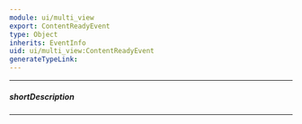 ```yaml
---
module: ui/multi_view
export: ContentReadyEvent
type: Object
inherits: EventInfo
uid: ui/multi_view:ContentReadyEvent
generateTypeLink: 
---
```

---
##### shortDescription
<!-- Description goes here -->

---
<!-- Description goes here -->